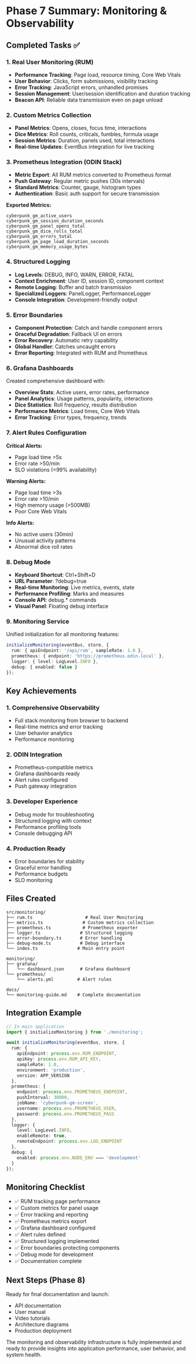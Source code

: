 # Phase 7 Summary: Monitoring & Observability

## Completed Tasks ✅

### 1. Real User Monitoring (RUM)
- **Performance Tracking**: Page load, resource timing, Core Web Vitals
- **User Behavior**: Clicks, form submissions, visibility tracking
- **Error Tracking**: JavaScript errors, unhandled promises
- **Session Management**: User/session identification and duration tracking
- **Beacon API**: Reliable data transmission even on page unload

### 2. Custom Metrics Collection
- **Panel Metrics**: Opens, closes, focus time, interactions
- **Dice Metrics**: Roll counts, criticals, fumbles, formula usage
- **Session Metrics**: Duration, panels used, total interactions
- **Real-time Updates**: EventBus integration for live tracking

### 3. Prometheus Integration (ODIN Stack)
- **Metric Export**: All RUM metrics converted to Prometheus format
- **Push Gateway**: Regular metric pushes (30s intervals)
- **Standard Metrics**: Counter, gauge, histogram types
- **Authentication**: Basic auth support for secure transmission

**Exported Metrics:**
```
cyberpunk_gm_active_users
cyberpunk_gm_session_duration_seconds
cyberpunk_gm_panel_opens_total
cyberpunk_gm_dice_rolls_total
cyberpunk_gm_errors_total
cyberpunk_gm_page_load_duration_seconds
cyberpunk_gm_memory_usage_bytes
```

### 4. Structured Logging
- **Log Levels**: DEBUG, INFO, WARN, ERROR, FATAL
- **Context Enrichment**: User ID, session ID, component context
- **Remote Logging**: Buffer and batch transmission
- **Specialized Loggers**: PanelLogger, PerformanceLogger
- **Console Integration**: Development-friendly output

### 5. Error Boundaries
- **Component Protection**: Catch and handle component errors
- **Graceful Degradation**: Fallback UI on errors
- **Error Recovery**: Automatic retry capability
- **Global Handler**: Catches uncaught errors
- **Error Reporting**: Integrated with RUM and Prometheus

### 6. Grafana Dashboards
Created comprehensive dashboard with:
- **Overview Stats**: Active users, error rates, performance
- **Panel Analytics**: Usage patterns, popularity, interactions
- **Dice Statistics**: Roll frequency, results distribution
- **Performance Metrics**: Load times, Core Web Vitals
- **Error Tracking**: Error types, frequency, trends

### 7. Alert Rules Configuration
**Critical Alerts:**
- Page load time >5s
- Error rate >50/min
- SLO violations (<99% availability)

**Warning Alerts:**
- Page load time >3s
- Error rate >10/min
- High memory usage (>500MB)
- Poor Core Web Vitals

**Info Alerts:**
- No active users (30min)
- Unusual activity patterns
- Abnormal dice roll rates

### 8. Debug Mode
- **Keyboard Shortcut**: Ctrl+Shift+D
- **URL Parameter**: ?debug=true
- **Real-time Monitoring**: Live metrics, events, state
- **Performance Profiling**: Marks and measures
- **Console API**: debug.* commands
- **Visual Panel**: Floating debug interface

### 9. Monitoring Service
Unified initialization for all monitoring features:
```typescript
initializeMonitoring(eventBus, store, {
  rum: { apiEndpoint: '/api/rum', sampleRate: 1.0 },
  prometheus: { endpoint: 'https://prometheus.odin.local' },
  logger: { level: LogLevel.INFO },
  debug: { enabled: false }
});
```

## Key Achievements

### 1. **Comprehensive Observability**
- Full stack monitoring from browser to backend
- Real-time metrics and error tracking
- User behavior analytics
- Performance monitoring

### 2. **ODIN Integration**
- Prometheus-compatible metrics
- Grafana dashboards ready
- Alert rules configured
- Push gateway integration

### 3. **Developer Experience**
- Debug mode for troubleshooting
- Structured logging with context
- Performance profiling tools
- Console debugging API

### 4. **Production Ready**
- Error boundaries for stability
- Graceful error handling
- Performance budgets
- SLO monitoring

## Files Created

```
src/monitoring/
├── rum.ts                    # Real User Monitoring
├── metrics.ts               # Custom metrics collection
├── prometheus.ts            # Prometheus exporter
├── logger.ts               # Structured logging
├── error-boundary.ts       # Error handling
├── debug-mode.ts           # Debug interface
└── index.ts               # Main entry point

monitoring/
├── grafana/
│   └── dashboard.json      # Grafana dashboard
└── prometheus/
    └── alerts.yml         # Alert rules

docs/
└── monitoring-guide.md    # Complete documentation
```

## Integration Example

```typescript
// In main application
import { initializeMonitoring } from './monitoring';

await initializeMonitoring(eventBus, store, {
  rum: {
    apiEndpoint: process.env.RUM_ENDPOINT,
    apiKey: process.env.RUM_API_KEY,
    sampleRate: 1.0,
    environment: 'production',
    version: APP_VERSION
  },
  prometheus: {
    endpoint: process.env.PROMETHEUS_ENDPOINT,
    pushInterval: 30000,
    jobName: 'cyberpunk-gm-screen',
    username: process.env.PROMETHEUS_USER,
    password: process.env.PROMETHEUS_PASS
  },
  logger: {
    level: LogLevel.INFO,
    enableRemote: true,
    remoteEndpoint: process.env.LOG_ENDPOINT
  },
  debug: {
    enabled: process.env.NODE_ENV === 'development'
  }
});
```

## Monitoring Checklist

- ✅ RUM tracking page performance
- ✅ Custom metrics for panel usage
- ✅ Error tracking and reporting
- ✅ Prometheus metrics export
- ✅ Grafana dashboard configured
- ✅ Alert rules defined
- ✅ Structured logging implemented
- ✅ Error boundaries protecting components
- ✅ Debug mode for development
- ✅ Documentation complete

## Next Steps (Phase 8)

Ready for final documentation and launch:
- API documentation
- User manual
- Video tutorials
- Architecture diagrams
- Production deployment

The monitoring and observability infrastructure is fully implemented and ready to provide insights into application performance, user behavior, and system health.
